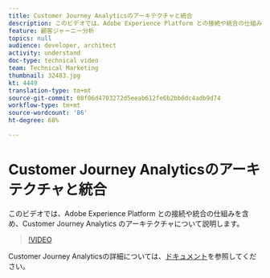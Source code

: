 ```yaml
---
title: Customer Journey Analyticsのアーキテクチャと統合
description: このビデオでは、Adobe Experience Platform との接続や統合の仕組みを含め、Adobe Customer Journey Analytics のアーキテクチャについて説明します。
feature: 顧客ジャーニー分析
topics: null
audience: developer, architect
activity: understand
doc-type: technical video
team: Technical Marketing
thumbnail: 32483.jpg
kt: 4449
translation-type: tm+mt
source-git-commit: 08f06d4703272d5eeab612fe6b2bb6dc4adb9d74
workflow-type: tm+mt
source-wordcount: '86'
ht-degree: 68%

---
```



# Customer Journey Analyticsのアーキテクチャと統合

このビデオでは、Adobe Experience Platform との接続や統合の仕組みを含め、Customer Journey Analytics のアーキテクチャについて説明します。

>[!VIDEO](https://video.tv.adobe.com/v/32483/?quality=12)

Customer Journey Analyticsの詳細については、[ドキュメント](https://docs.adobe.com/content/help/ja-JP/analytics-platform/using/cja-landing.html)を参照してください。
